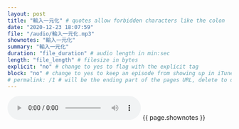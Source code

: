 ```yaml
---
layout: post
title: "輸入一元化" # quotes allow forbidden characters like the colon
date: "2020-12-23 18:07:59"
file: "/audio/輸入一元化.mp3"
shownotes: "輸入一元化"
summary: "輸入一元化"
duration: "file_duration" # audio length in min:sec
length: "file_length" # filesize in bytes
explicit: "no" # change to yes to flag with the explicit tag
block: "no" # change to yes to keep an episode from showing up in iTunes
# permalink: /1 # will be the ending part of the pages URL, delete to default to the title
---
```


<audio controls>
<source src="{{site.url}}{{site.baseurl}}{{ page.file }}" type="audio/x-mp3">
Your browser does not support the audio element.
</audio>
{{ page.shownotes }}

